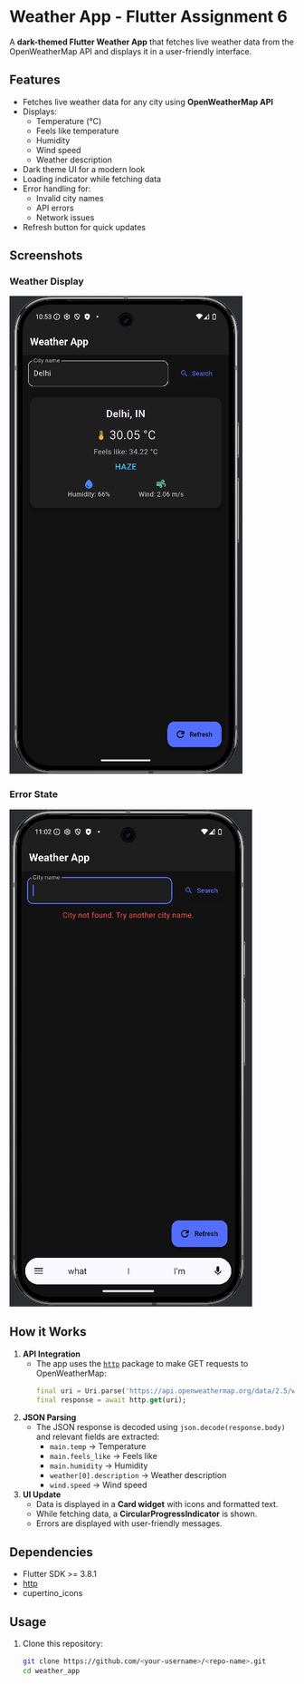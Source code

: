 # Weather App - Flutter Assignment 6

A **dark-themed Flutter Weather App** that fetches live weather data from the OpenWeatherMap API and displays it in a user-friendly interface.

## Features

- Fetches live weather data for any city using **OpenWeatherMap API**
- Displays:
    - Temperature (°C)
    - Feels like temperature
    - Humidity
    - Wind speed
    - Weather description
- Dark theme UI for a modern look
- Loading indicator while fetching data
- Error handling for:
    - Invalid city names
    - API errors
    - Network issues
- Refresh button for quick updates

## Screenshots

### Weather Display
![Weather Display](screenshots/screenshot_1.png)

### Error State
![Error](screenshots/error.png)

## How it Works

1. **API Integration**
    - The app uses the [`http`](https://pub.dev/packages/http) package to make GET requests to OpenWeatherMap:
      ```dart
      final uri = Uri.parse('https://api.openweathermap.org/data/2.5/weather?q=$city&appid=$_apiKey&units=metric');
      final response = await http.get(uri);
      ```
2. **JSON Parsing**
    - The JSON response is decoded using `json.decode(response.body)` and relevant fields are extracted:
        - `main.temp` → Temperature
        - `main.feels_like` → Feels like
        - `main.humidity` → Humidity
        - `weather[0].description` → Weather description
        - `wind.speed` → Wind speed
3. **UI Update**
    - Data is displayed in a **Card widget** with icons and formatted text.
    - While fetching data, a **CircularProgressIndicator** is shown.
    - Errors are displayed with user-friendly messages.

## Dependencies

- Flutter SDK >= 3.8.1
- [http](https://pub.dev/packages/http)
- cupertino_icons

## Usage

1. Clone this repository:
   ```bash
   git clone https://github.com/<your-username>/<repo-name>.git
   cd weather_app

